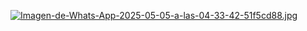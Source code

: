[![Imagen-de-Whats-App-2025-05-05-a-las-04-33-42-51f5cd88.jpg](https://i.postimg.cc/PNsNRf0m/Imagen-de-Whats-App-2025-05-05-a-las-04-33-42-51f5cd88.jpg)](https://postimg.cc/9wbW42mM)
